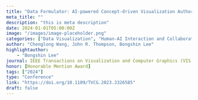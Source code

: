 ```yaml
---
title: "Data Formulator: AI-powered Concept-driven Visualization Authoring"
meta_title: ""
description: "this is meta description"
date: 2024-01-01T05:00:00Z
image: "/images/image-placeholder.png"
categories: ["Data Visualization", "Human-AI Interaction and Collaboration"]
author: "Chenglong Wang, John R. Thompson, Bongshin Lee"
highlightauthor: 
    - "Bongshin Lee"
journal: IEEE Transactions on Visualization and Computer Graphics (VIS 2023)
honor: [Honorable Mention Award]
tags: ["2024"]
type: "Conference"
link: "https://doi.org/10.1109/TVCG.2023.3326585"
draft: false
---
```

 

